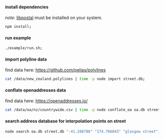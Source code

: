 
#### install dependencies

*note:* [libpostal](https://github.com/openvenues/node-postal#troubleshooting) must be installed on your system.

```bash
npm install;
```

#### run example
```bash
./example/run.sh;
```

#### import polyline data
find data here: https://github.com/pelias/polylines
```bash
cat /data/new_zealand.polylines | time -p node import street.db;
```

#### conflate openaddresses data
find data here: https://openaddresses.io/
```bash
cat /data/oa/nz/countrywide.csv | time -p node conflate_oa oa.db street.db;
```

#### search address database for interpolation points on street
```bash
node search oa.db street.db "-41.288788" "174.766843" "glasgow street";
```
